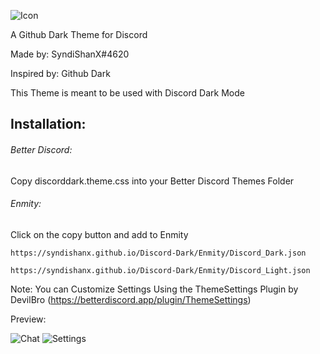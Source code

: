 ![Icon](https://syndishanx.github.io/Discord-Dark/Images/Discord-Dark-Icon.png)

A Github Dark Theme for Discord

Made by: SyndiShanX#4620

Inspired by: Github Dark

This Theme is meant to be used with Discord Dark Mode

## Installation:

###### Better Discord:

Copy discorddark.theme.css into your Better Discord Themes Folder

###### Enmity:

Click on the copy button and add to Enmity
```
https://syndishanx.github.io/Discord-Dark/Enmity/Discord_Dark.json
```
```
https://syndishanx.github.io/Discord-Dark/Enmity/Discord_Light.json
```

Note:
You can Customize Settings Using the ThemeSettings Plugin by DevilBro (https://betterdiscord.app/plugin/ThemeSettings)

Preview:

![Chat](https://syndishanx.github.io/Discord-Dark/Images/Discord-Dark-Chat.png)
![Settings](https://syndishanx.github.io/Discord-Dark/Images/Discord-Dark-Settings.png)
